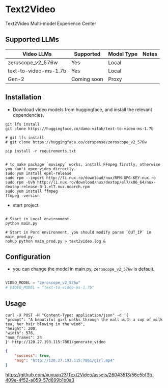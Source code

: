 # Text2Video
Text2Video Multi-model Experience Center


## Supported LLMs

| Video LLMs            | Supported   | Model Type | Notes |
|-----------------------|-------------|------------|-------|
| zeroscope_v2_576w     | Yes         | Local      |       |
| text-to-video-ms-1.7b | Yes         | Local      |       |
| Gen-2                 | Coming soon | Proxy      |       |

## Installation

- Download video models from huggingface, and install the relevant dependencies.

```commandline
git lfs install
git clone https://huggingface.co/damo-vilab/text-to-video-ms-1.7b

# git lfs install
# git clone https://huggingface.co/cerspense/zeroscope_v2_576w

pip install -r requirements.txt


# to make package `moviepy` works, install FFmpeg firstly, otherwise you can't open video dirrectly.
sudo yum install epel-release
sudo rpm --import http://li.nux.ro/download/nux/RPM-GPG-KEY-nux.ro
sudo rpm -Uvh http://li.nux.ro/download/nux/dextop/el7/x86_64/nux-dextop-release-0-1.el7.nux.noarch.rpm
sudo yum install ffmpeg
ffmpeg -version
```

- start project.

```commandline

# Start in Local environment.
python main.py

# Start in Pord environment, you should modify param `OUT_IP` in main_prod.py.
nohup python main_prod.py > text2video.log &

```

## Configuration

- you can change the model in main.py, `zeroscope_v2_576w` is default.

```python

VIDEO_MODEL = "zeroscope_v2_576w"
# VIDEO_MODEL = "text-to-video-ms-1.7b"
```

## Usage

```commandline
curl -X POST -H "Content-Type: application/json" -d '{
"prompt": "A beautiful girl walks through the mall with a cup of milk tea, her hair blowing in the wind",
"height": 200,
"width": 576,
"num_frames": 24
}' http://120.27.193.115:7861/generate_video
```

```json
{
    "success": true,
    "msg": "http://120.27.193.115:7861/girl.mp4"
}
```

https://github.com/xuyuan23/Text2Video/assets/26043513/56e5bf3b-409e-4f52-a059-57d899b1b0a3

